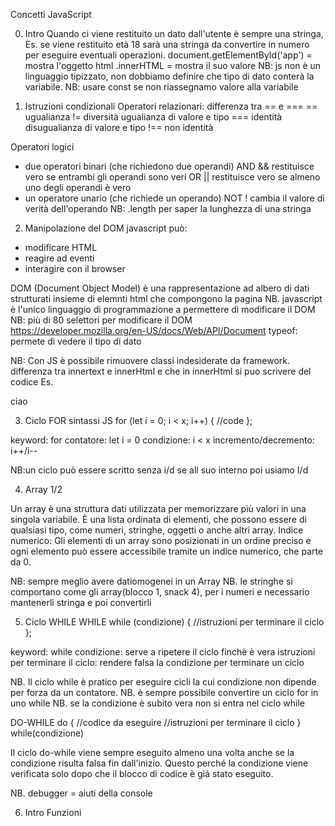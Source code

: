 Concetti JavaScript

0) Intro
Quando ci viene restituito un dato dall'utente è sempre una stringa, Es. se viene restituito età 18 sarà una stringa da convertire in numero per eseguire eventuali operazioni.
document.getElementById('app') = mostra l'oggetto html
.innerHTML = mostra il suo valore
NB: js non è un linguaggio tipizzato, non dobbiamo definire che tipo di dato conterà la variabile.
NB: usare const se non riassegnamo valore alla variabile

1) Istruzioni condizionali
Operatori relazionari: differenza tra == e ===
== ugualianza
!= diversità
ugualianza di valore e tipo
=== identità
disugualianza di valore e tipo
!== non identità

Operatori logici
- due operatori binari (che richiedono due operandi)
AND &&
restituisce vero se entrambi gli operandi sono veri
OR ||
restituisce vero se almeno uno degli operandi è vero
- un operatore unario (che richiede un operando)
NOT !
cambia il valore di verità dell'operando
NB: .length per saper la lunghezza di una stringa

2) Manipolazione del DOM
javascript può:
- modificare HTML
- reagire ad eventi
- interagire con il browser

DOM (Document Object Model) è una rappresentazione ad albero di dati strutturati insieme di elemnti html che compongono la pagina
NB. javascript è l'unico linguaggio di programmazione a permettere di modificare il DOM
NB: più di 80 selettori per modificare il DOM  https://developer.mozilla.org/en-US/docs/Web/API/Document
typeof: permete di vedere il tipo di dato

NB: Con JS è possibile rimuovere classi indesiderate da framework.
differenza tra innertext e innerHtml e che in innerHtml si puo scrivere del codice Es. <p>ciao</p>

3) Ciclo FOR
sintassi JS
for (let i = 0; i < x; i++) {
    //code
};

keyword: for
contatore: let i = 0
condizione: i < x
incremento/decremento: i++/i--

NB:un ciclo può essere scritto senza i/d se all suo interno poi usiamo I/d

4) Array 1/2

Un array è una struttura dati utilizzata per memorizzare più valori in una singola variabile. È una lista ordinata di elementi, che possono essere di qualsiasi tipo, come numeri, stringhe, oggetti o anche altri array.
Indice numerico: Gli elementi di un array sono posizionati in un ordine preciso e ogni elemento può essere accessibile tramite un indice numerico, che parte da 0.

NB: sempre meglio avere datiomogenei in un Array
NB. le stringhe si comportano come gli array(blocco 1, snack 4), per i numeri e necessario mantenerli stringa e poi convertirli

5) Ciclo WHILE 
WHILE
while (condizione) {
    //istruzioni per terminare il ciclo
};

keyword: while
condizione: serve a ripetere il ciclo finchè è vera
istruzioni per terminare il ciclo: rendere falsa la condizione per terminare un ciclo

NB. Il ciclo while è pratico per eseguire cicli la cui condizione non dipende per forza da un contatore.
NB. è sempre possibile convertire un ciclo for in uno while
NB. se la condizione è subito vera non si entra nel ciclo while

DO-WHILE
do {
    //codice da eseguire
    //istruzioni per terminare il ciclo
} while(condizione)

 Il ciclo do-while viene sempre eseguito almeno una volta anche se la condizione risulta falsa fin dall'inizio.
 Questo perché la condizione viene verificata solo dopo che il blocco di codice è già stato eseguito.

 NB. debugger = aiuti della console

 6) Intro Funzioni
 